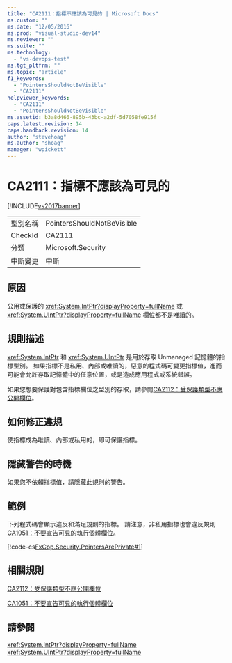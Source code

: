 ```yaml
---
title: "CA2111：指標不應該為可見的 | Microsoft Docs"
ms.custom: ""
ms.date: "12/05/2016"
ms.prod: "visual-studio-dev14"
ms.reviewer: ""
ms.suite: ""
ms.technology: 
  - "vs-devops-test"
ms.tgt_pltfrm: ""
ms.topic: "article"
f1_keywords: 
  - "PointersShouldNotBeVisible"
  - "CA2111"
helpviewer_keywords: 
  - "CA2111"
  - "PointersShouldNotBeVisible"
ms.assetid: b3a8d466-895b-43bc-a2df-5d7058fe915f
caps.latest.revision: 14
caps.handback.revision: 14
author: "stevehoag"
ms.author: "shoag"
manager: "wpickett"
---
```

# CA2111：指標不應該為可見的
[!INCLUDE[vs2017banner](../code-quality/includes/vs2017banner.md)]

|||  
|-|-|  
|型別名稱|PointersShouldNotBeVisible|  
|CheckId|CA2111|  
|分類|Microsoft.Security|  
|中斷變更|中斷|  
  
## 原因  
 公用或保護的 <xref:System.IntPtr?displayProperty=fullName> 或 <xref:System.UIntPtr?displayProperty=fullName> 欄位都不是唯讀的。  
  
## 規則描述  
 <xref:System.IntPtr> 和 <xref:System.UIntPtr> 是用於存取 Unmanaged 記憶體的指標型別。  如果指標不是私用、內部或唯讀的，惡意的程式碼可變更指標值，進而可能會允許存取記憶體中的任意位置，或是造成應用程式或系統錯誤。  
  
 如果您想要保護對包含指標欄位之型別的存取，請參閱[CA2112：受保護類型不應公開欄位](../code-quality/ca2112-secured-types-should-not-expose-fields.md)。  
  
## 如何修正違規  
 使指標成為唯讀、內部或私用的，即可保護指標。  
  
## 隱藏警告的時機  
 如果您不依賴指標值，請隱藏此規則的警告。  
  
## 範例  
 下列程式碼會顯示違反和滿足規則的指標。  請注意，非私用指標也會違反規則[CA1051：不要宣告可見的執行個體欄位](../code-quality/ca1051-do-not-declare-visible-instance-fields.md)。  
  
 [!code-cs[FxCop.Security.PointersArePrivate#1](../code-quality/codesnippet/CSharp/ca2111-pointers-should-not-be-visible_1.cs)]  
  
## 相關規則  
 [CA2112：受保護類型不應公開欄位](../code-quality/ca2112-secured-types-should-not-expose-fields.md)  
  
 [CA1051：不要宣告可見的執行個體欄位](../code-quality/ca1051-do-not-declare-visible-instance-fields.md)  
  
## 請參閱  
 <xref:System.IntPtr?displayProperty=fullName>   
 <xref:System.UIntPtr?displayProperty=fullName>